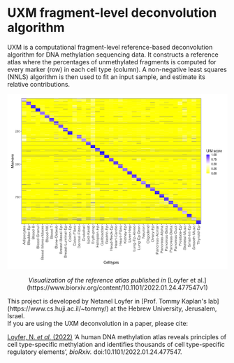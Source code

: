 # UXM fragment-level deconvolution algorithm
UXM is a computational fragment-level reference-based deconvolution algorithm for DNA methylation sequencing data.
It constructs a reference atlas where the percentages of unmethylated fragments is computed for every marker (row) in each cell type (column).
A non-negative least squares (NNLS) algorithm is then used to fit an input sample, and estimate its relative contributions.

<p align='center'>
    <img src="docs/img/Atlas.U25.l4.png" width="600" height="400" />
</p>
<p align='center'>
    <em>Visualization of the reference atlas published in</em> [Loyfer et al.](https://www.biorxiv.org/content/10.1101/2022.01.24.477547v1)
</p>
<!--![alt text](docs/img/Atlas.U25.l4.png "U25 atlas")-->
This project is developed by Netanel Loyfer in [Prof. Tommy Kaplan's lab](https://www.cs.huji.ac.il/~tommy/) at the Hebrew University, Jerusalem, Israel.<br>
If you are using the UXM deconvolution in a paper, please cite:

[Loyfer, N. *et al.* (2022)](https://www.biorxiv.org/content/10.1101/2022.01.24.477547v1) ‘A human DNA methylation atlas reveals principles of cell type-specific methylation and identifies thousands of cell type-specific regulatory elements’, *bioRxiv.* doi:10.1101/2022.01.24.477547.

